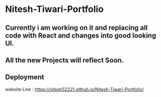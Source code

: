 # Nitesh-Tiwari-Portfolio

## Currently i am working on it and replacing all code with React and changes into good looking UI.
## All the new Projects will reflect Soon.

## Deployment 

website Link : https://nitesh52221.github.io/Nitesh-Tiwari-Portfolio/
